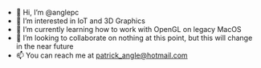 - 👋 Hi, I’m @anglepc
- 👀 I’m interested in IoT and 3D Graphics
- 🌱 I’m currently learning how to work with OpenGL on legacy MacOS
- 💞️ I’m looking to collaborate on nothing at this point, but this will change in the near future
- 📫 You can reach me at patrick_angle@hotmail.com

<!---
anglepc/anglepc is a ✨ special ✨ repository because its `README.md` (this file) appears on your GitHub profile.
You can click the Preview link to take a look at your changes.
--->
